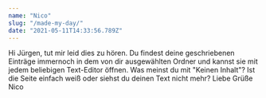 ```yaml
---
name: "Nico"
slug: "/made-my-day/"
date: "2021-05-11T14:33:56.789Z"
---
```

Hi Jürgen,
tut mir leid dies zu hören. Du findest deine geschriebenen Einträge immernoch in dem von dir ausgewählten Ordner und kannst sie mit jedem beliebigen Text-Editor öffnen.
Was meinst du mit &quot;Keinen Inhalt&quot;? Ist die Seite einfach weiß oder siehst du deinen Text nicht mehr?
Liebe Grüße
Nico
